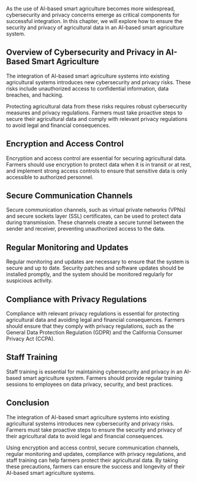 
As the use of AI-based smart agriculture becomes more widespread, cybersecurity and privacy concerns emerge as critical components for successful integration. In this chapter, we will explore how to ensure the security and privacy of agricultural data in an AI-based smart agriculture system.

Overview of Cybersecurity and Privacy in AI-Based Smart Agriculture
-------------------------------------------------------------------

The integration of AI-based smart agriculture systems into existing agricultural systems introduces new cybersecurity and privacy risks. These risks include unauthorized access to confidential information, data breaches, and hacking.

Protecting agricultural data from these risks requires robust cybersecurity measures and privacy regulations. Farmers must take proactive steps to secure their agricultural data and comply with relevant privacy regulations to avoid legal and financial consequences.

Encryption and Access Control
-----------------------------

Encryption and access control are essential for securing agricultural data. Farmers should use encryption to protect data when it is in transit or at rest, and implement strong access controls to ensure that sensitive data is only accessible to authorized personnel.

Secure Communication Channels
-----------------------------

Secure communication channels, such as virtual private networks (VPNs) and secure sockets layer (SSL) certificates, can be used to protect data during transmission. These channels create a secure tunnel between the sender and receiver, preventing unauthorized access to the data.

Regular Monitoring and Updates
------------------------------

Regular monitoring and updates are necessary to ensure that the system is secure and up to date. Security patches and software updates should be installed promptly, and the system should be monitored regularly for suspicious activity.

Compliance with Privacy Regulations
-----------------------------------

Compliance with relevant privacy regulations is essential for protecting agricultural data and avoiding legal and financial consequences. Farmers should ensure that they comply with privacy regulations, such as the General Data Protection Regulation (GDPR) and the California Consumer Privacy Act (CCPA).

Staff Training
--------------

Staff training is essential for maintaining cybersecurity and privacy in an AI-based smart agriculture system. Farmers should provide regular training sessions to employees on data privacy, security, and best practices.

Conclusion
----------

The integration of AI-based smart agriculture systems into existing agricultural systems introduces new cybersecurity and privacy risks. Farmers must take proactive steps to ensure the security and privacy of their agricultural data to avoid legal and financial consequences.

Using encryption and access control, secure communication channels, regular monitoring and updates, compliance with privacy regulations, and staff training can help farmers protect their agricultural data. By taking these precautions, farmers can ensure the success and longevity of their AI-based smart agriculture systems.

